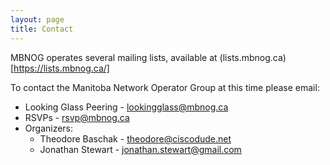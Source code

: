 ```yaml
---
layout: page
title: Contact
---
```


MBNOG operates several mailing lists, available at (lists.mbnog.ca)[https://lists.mbnog.ca/]

To contact the Manitoba Network Operator Group at this time please email:

* Looking Glass Peering - lookingglass@mbnog.ca
* RSVPs - rsvp@mbnog.ca
* Organizers:
  * Theodore Baschak - theodore@ciscodude.net
  * Jonathan Stewart - jonathan.stewart@gmail.com
